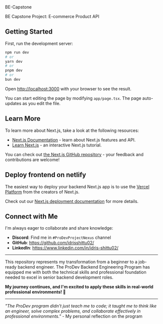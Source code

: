 BE-Capstone


BE Capstone Project: E-commerce Product API

## Getting Started

First, run the development server:

```bash
npm run dev
# or
yarn dev
# or
pnpm dev
# or
bun dev
```

Open [http://localhost:3000](http://localhost:3000) with your browser to see the result.

You can start editing the page by modifying `app/page.tsx`. The page auto-updates as you edit the file.


## Learn More

To learn more about Next.js, take a look at the following resources:

- [Next.js Documentation](https://nextjs.org/docs) - learn about Next.js features and API.
- [Learn Next.js](https://nextjs.org/learn) - an interactive Next.js tutorial.

You can check out [the Next.js GitHub repository](https://github.com/vercel/next.js) - your feedback and contributions are welcome!

## Deploy frontend on netlify

The easiest way to deploy your backend Next.js app is to use the [Vercel Platform](https://vercel.com/new?utm_medium=default-template&filter=next.js&utm_source=create-next-app&utm_campaign=create-next-app-readme) from the creators of Next.js.

Check out our [Next.js deployment documentation](https://nextjs.org/docs/app/building-your-application/deploying) for more details.

## Connect with Me

I'm always eager to collaborate and share knowledge:
- **Discord**: Find me in `#ProDevProjectNexus` channel
- **GitHub**: https://github.com/idrisshittu02/
- **LinkedIn**: https://www.linkedin.com/in/idris-shittu02/

---

This repository represents my transformation from a beginner to a job-ready backend engineer. The ProDev Backend Engineering Program has equipped me with both the technical skills and professional foundation needed to excel in senior backend development roles.

**My journey continues, and I'm excited to apply these skills in real-world professional environments! 🚀**

---

*"The ProDev program didn't just teach me to code; it taught me to think like an engineer, solve complex problems, and collaborate effectively in professional environments."* - My personal reflection on the program
